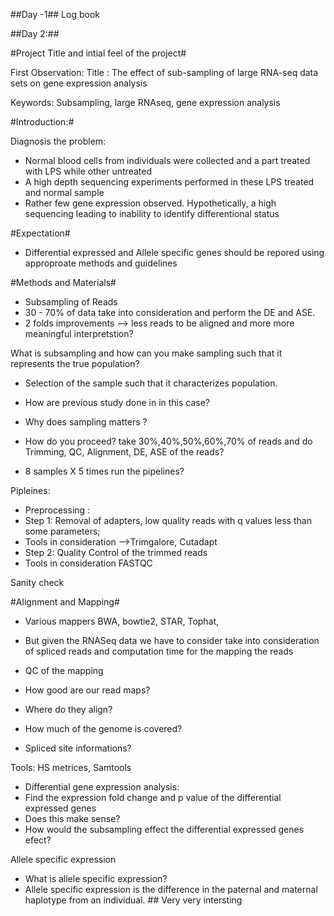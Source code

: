 ##Day -1##
Log book

##Day 2:##

#Project Title and intial feel of the project#

First Observation: Title : The effect of sub-sampling of large RNA-seq data sets on gene expression analysis

Keywords: Subsampling, large RNAseq, gene expression analysis

#Introduction:#

Diagnosis the problem:
* Normal blood cells from individuals were collected and a part treated with LPS while other untreated
* A high depth sequencing experiments performed in these LPS treated and normal sample
* Rather few gene expression observed. Hypothetically, a high sequencing leading to inability to identify differentional status 

#Expectation#
* Differential expressed and Allele specific genes should be repored using approproate methods and guidelines

#Methods and Materials#
* Subsampling of Reads
* 30 - 70% of data take into consideration and perform the DE and ASE. 
* 2 folds improvements --> less reads to be aligned and more more meaningful interpretstion?

What is subsampling and how can you make sampling such that it represents the true population?
* Selection of the sample such that it characterizes population.

* How are previous study done in in this case? 
* Why does sampling matters ?
* How do you proceed?
 take 30%,40%,50%,60%,70% of reads and do Trimming, QC, Alignment, DE, ASE of the reads?
* 8 samples X 5 times run the pipelines?
 
Pipleines:
* Preprocessing : 
* Step 1: Removal of adapters, low quality reads with q values less than some parameters; 
* Tools in consideration -->Trimgalore, Cutadapt
* Step 2: Quality Control of the trimmed reads 
* Tools in consideration FASTQC

Sanity check

#Alignment and Mapping#

* Various mappers BWA, bowtie2, STAR, Tophat, 
* But given the RNASeq data we have to consider take into consideration of spliced reads and computation time for the mapping the reads

* QC of the mapping 
* How good are our read maps?
* Where do they align?
* How much of the genome is covered? 
* Spliced site informations?

Tools: HS metrices, Samtools 

* Differential gene expression analysis:
* Find the expression fold change and p value of the differential expressed genes
* Does this make sense?
* How would the subsampling effect the differential expressed genes efect?

Allele specific expression 
* What is allele specific expression?
* Allele specific expression is the difference in the paternal and maternal haplotype from an individual. ## Very very intersting  
